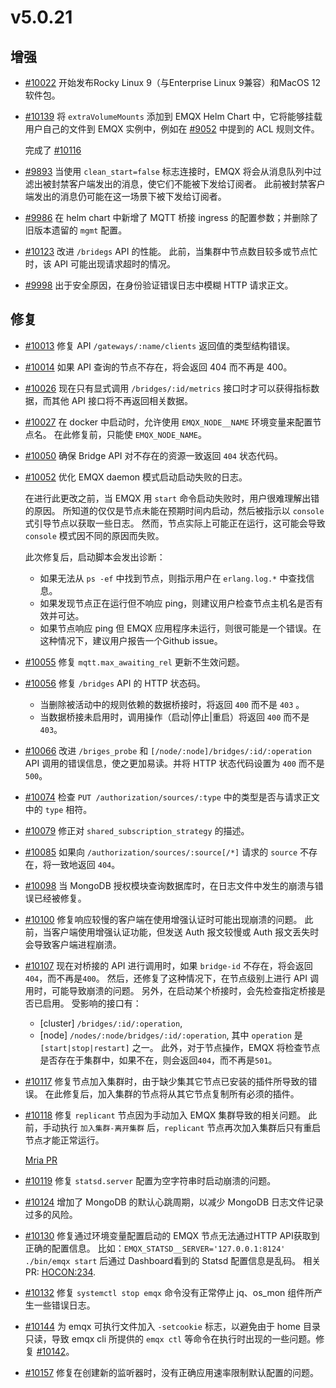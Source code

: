 # v5.0.21

## 增强

- [#10022](https://github.com/emqx/emqx/pull/10022) 开始发布Rocky Linux 9（与Enterprise Linux 9兼容）和MacOS 12软件包。

- [#10139](https://github.com/emqx/emqx/pull/10139) 将 `extraVolumeMounts` 添加到 EMQX Helm Chart 中，它将能够挂载用户自己的文件到 EMQX 实例中，例如在 [#9052](https://github.com/emqx/emqx/issues/9052) 中提到的 ACL 规则文件。

  完成了 [#10116](https://github.com/emqx/emqx/issues/10116)

- [#9893](https://github.com/emqx/emqx/pull/9893) 当使用 `clean_start=false` 标志连接时，EMQX 将会从消息队列中过滤出被封禁客户端发出的消息，使它们不能被下发给订阅者。
  此前被封禁客户端发出的消息仍可能在这一场景下被下发给订阅者。

- [#9986](https://github.com/emqx/emqx/pull/9986) 在 helm chart 中新增了 MQTT 桥接 ingress 的配置参数；并删除了旧版本遗留的 `mgmt` 配置。

- [#10123](https://github.com/emqx/emqx/pull/10123) 改进 `/bridegs` API 的性能。
  此前，当集群中节点数目较多或节点忙时，该 API 可能出现请求超时的情况。

- [#9998](https://github.com/emqx/emqx/pull/9998) 出于安全原因，在身份验证错误日志中模糊 HTTP 请求正文。

## 修复

- [#10013](https://github.com/emqx/emqx/pull/10013) 修复 API `/gateways/:name/clients` 返回值的类型结构错误。

- [#10014](https://github.com/emqx/emqx/pull/10014) 如果 API 查询的节点不存在，将会返回 404 而不再是 400。

- [#10026](https://github.com/emqx/emqx/pull/10026) 现在只有显式调用 `/bridges/:id/metrics` 接口时才可以获得指标数据，而其他 API 接口将不再返回相关数据。

- [#10027](https://github.com/emqx/emqx/pull/10027) 在 docker 中启动时，允许使用 `EMQX_NODE__NAME` 环境变量来配置节点名。
  在此修复前，只能使 `EMQX_NODE_NAME`。

- [#10050](https://github.com/emqx/emqx/pull/10050) 确保 Bridge API 对不存在的资源一致返回 `404` 状态代码。

- [#10052](https://github.com/emqx/emqx/pull/10052) 优化 EMQX daemon 模式启动启动失败的日志。

  在进行此更改之前，当 EMQX 用 `start` 命令启动失败时，用户很难理解出错的原因。
  所知道的仅仅是节点未能在预期时间内启动，然后被指示以 `console` 式引导节点以获取一些日志。
  然而，节点实际上可能正在运行，这可能会导致 `console` 模式因不同的原因而失败。

  此次修复后，启动脚本会发出诊断：

  * 如果无法从 `ps -ef` 中找到节点，则指示用户在 `erlang.log.*` 中查找信息。
  * 如果发现节点正在运行但不响应 ping，则建议用户检查节点主机名是否有效并可达。
  * 如果节点响应 ping 但 EMQX 应用程序未运行，则很可能是一个错误。在这种情况下，建议用户报告一个Github issue。

- [#10055](https://github.com/emqx/emqx/pull/10055) 修复 `mqtt.max_awaiting_rel` 更新不生效问题。

- [#10056](https://github.com/emqx/emqx/pull/10056) 修复 `/bridges` API 的 HTTP 状态码。
  - 当删除被活动中的规则依赖的数据桥接时，将返回 `400` 而不是 `403` 。
  - 当数据桥接未启用时，调用操作（启动|停止|重启）将返回 `400` 而不是 `403`。

- [#10066](https://github.com/emqx/emqx/pull/10066) 改进 `/briges_probe` 和 `[/node/:node]/bridges/:id/:operation` API 调用的错误信息，使之更加易读。并将 HTTP 状态代码设置为 `400` 而不是 `500`。

- [#10074](https://github.com/emqx/emqx/pull/10074) 检查 `PUT /authorization/sources/:type` 中的类型是否与请求正文中的 `type` 相符。

- [#10079](https://github.com/emqx/emqx/pull/10079) 修正对 `shared_subscription_strategy` 的描述。


- [#10085](https://github.com/emqx/emqx/pull/10085) 如果向 `/authorization/sources/:source[/*]`  请求的 `source` 不存在，将一致地返回 `404`。

- [#10098](https://github.com/emqx/emqx/pull/10098) 当 MongoDB 授权模块查询数据库时，在日志文件中发生的崩溃与错误已经被修复。

- [#10100](https://github.com/emqx/emqx/pull/10100) 修复响应较慢的客户端在使用增强认证时可能出现崩溃的问题。
  此前，当客户端使用增强认证功能，但发送 Auth 报文较慢或 Auth 报文丢失时会导致客户端进程崩溃。

- [#10107](https://github.com/emqx/emqx/pull/10107) 现在对桥接的 API 进行调用时，如果 `bridge-id` 不存在，将会返回 `404`，而不再是`400`。
  然后，还修复了这种情况下，在节点级别上进行 API 调用时，可能导致崩溃的问题。
  另外，在启动某个桥接时，会先检查指定桥接是否已启用。
  受影响的接口有：
  * [cluster] `/bridges/:id/:operation`,
  * [node] `/nodes/:node/bridges/:id/:operation`,
  其中 `operation` 是 `[start|stop|restart]` 之一。
  此外，对于节点操作，EMQX 将检查节点是否存在于集群中，如果不在，则会返回`404`，而不再是`501`。

- [#10117](https://github.com/emqx/emqx/pull/10117) 修复节点加入集群时，由于缺少集其它节点已安装的插件所导致的错误。
  在此修复后，加入集群的节点将从其它节点复制所有必须的插件。

- [#10118](https://github.com/emqx/emqx/pull/10118) 修复 `replicant` 节点因为手动加入 EMQX 集群导致的相关问题。
  此前，手动执行 `加入集群-离开集群` 后，`replicant` 节点再次加入集群后只有重启节点才能正常运行。

  [Mria PR](https://github.com/emqx/mria/pull/128)

- [#10119](https://github.com/emqx/emqx/pull/10119) 修复 `statsd.server` 配置为空字符串时启动崩溃的问题。

- [#10124](https://github.com/emqx/emqx/pull/10124) 增加了 MongoDB 的默认心跳周期，以减少 MongoDB 日志文件记录过多的风险。

- [#10130](https://github.com/emqx/emqx/pull/10130) 修复通过环境变量配置启动的 EMQX 节点无法通过HTTP API获取到正确的配置信息。
  比如：`EMQX_STATSD__SERVER='127.0.0.1:8124' ./bin/emqx start` 后通过 Dashboard看到的 Statsd 配置信息是乱码。
  相关 PR: [HOCON:234](https://github.com/emqx/hocon/pull/234).

- [#10132](https://github.com/emqx/emqx/pull/10132) 修复 `systemctl stop emqx` 命令没有正常停止 jq、os_mon 组件所产生一些错误日志。

- [#10144](https://github.com/emqx/emqx/pull/10144) 为 emqx 可执行文件加入 `-setcookie` 标志，以避免由于 home 目录只读，导致 emqx cli 所提供的 `emqx ctl` 等命令在执行时出现的一些问题。修复 [#10142](https://github.com/emqx/emqx/issues/10142)。

- [#10157](https://github.com/emqx/emqx/pull/10157) 修复在创建新的监听器时，没有正确应用速率限制默认配置的问题。
